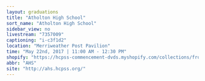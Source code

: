 ```yaml
---
layout: graduations
title: "Atholton High School"
sort_name: "Atholton High School"
sidebar_view: no
livestream: "7357009"
captioning: "i-c3f1d2"
location: "Merriweather Post Pavilion"
time: "May 22nd, 2017 | 11:00 AM - 12:30 PM"
shopify: "https://hcpss-commencement-dvds.myshopify.com/collections/frontpage/products/atholton-high-school-2014-commencement-dvd"
abbr: "AHS"
site: "http://ahs.hcpss.org/"
---
```

